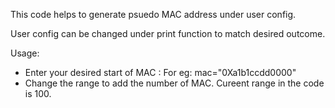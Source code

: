 This code helps to generate psuedo MAC address under user config. 

User config can be changed under print function to match desired outcome. 

Usage:
- Enter your desired start of MAC : For eg: mac="0Xa1b1ccdd0000"
- Change the range to add the number of MAC. Cureent range in the code is 100. 
